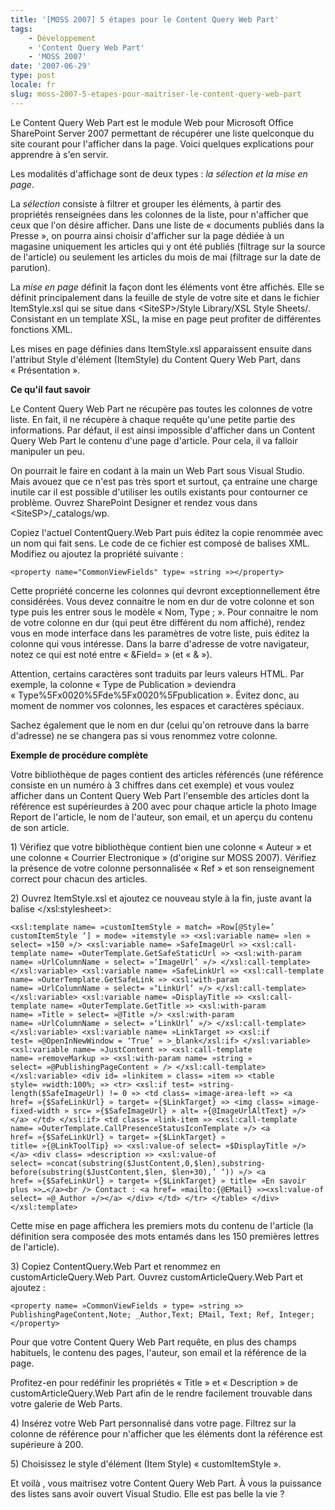 ```yaml
---
title: '[MOSS 2007] 5 étapes pour le Content Query Web Part'
tags:
    - Développement
    - 'Content Query Web Part'
    - 'MOSS 2007'
date: '2007-06-29'
type: post
locale: fr
slug: moss-2007-5-etapes-pour-maitriser-le-content-query-web-part
---
```


Le Content Query Web Part est le module Web pour Microsoft Office SharePoint Server 2007 permettant de récupérer une liste quelconque du site courant pour l'afficher dans la page. Voici quelques explications pour apprendre à s'en servir.

<!-- more -->

Les modalités d'affichage sont de deux types : _la sélection et la mise en page_.

La _sélection_ consiste à filtrer et grouper les éléments, à partir des propriétés renseignées dans les colonnes de la liste, pour n'afficher que ceux que l'on désire afficher. Dans une liste de « documents publiés dans la Presse », on pourra ainsi choisir d'afficher sur la page dédiée à un magasine uniquement les articles qui y ont été publiés (filtrage sur la source de l'article) ou seulement les articles du mois de mai (filtrage sur la date de parution).

La _mise en page_ définit la façon dont les éléments vont être affichés. Elle se définit principalement dans la feuille de style de votre site et dans le fichier ItemStyle.xsl qui se situe dans &lt;SiteSP&gt;/Style Library/XSL Style Sheets/. Consistant en un template XSL, la mise en page peut profiter de différentes fonctions XML.

Les mises en page définies dans ItemStyle.xsl apparaissent ensuite dans l'attribut Style d'élément (ItemStyle) du Content Query Web Part, dans « Présentation ».

**Ce qu'il faut savoir**

Le Content Query Web Part ne récupère pas toutes les colonnes de votre liste. En fait, il ne récupère à chaque requête qu'une petite partie des informations. Par défaut, il est ainsi impossible d'afficher dans un Content Query Web Part le contenu d'une page d'article. Pour cela, il va falloir manipuler un peu.

On pourrait le faire en codant à la main un Web Part sous Visual Studio. Mais avouez que ce n'est pas très sport et surtout, ça entraine une charge inutile car il est possible d'utiliser les outils existants pour contourner ce problème.
Ouvrez SharePoint Designer et rendez vous dans &lt;SiteSP&gt;/\_catalogs/wp.

Copiez l'actuel ContentQuery.Web Part puis éditez la copie renommée avec un nom qui fait sens. Le code de ce fichier est composé de balises XML. Modifiez ou ajoutez la propriété suivante :

```
<property name="CommonViewFields" type= »string »></property>
```

Cette propriété concerne les colonnes qui devront exceptionnellement être considérées. Vous devez connaitre le nom en dur de votre colonne et son type puis les entrer sous le modèle « Nom, Type ; ».
Pour connaitre le nom de votre colonne en dur (qui peut être différent du nom affiché), rendez vous en mode interface dans les paramètres de votre liste, puis éditez la colonne qui vous intéresse. Dans la barre d'adresse de votre navigateur, notez ce qui est noté entre « &amp;Field= » (et « &amp; »).

Attention, certains caractères sont traduits par leurs valeurs HTML. Par exemple, la colonne « Type de Publication » deviendra « Type%5Fx0020%5Fde%5Fx0020%5Fpublication ». Évitez donc, au moment de nommer vos colonnes, les espaces et caractères spéciaux.

Sachez également que le nom en dur (celui qu'on retrouve dans la barre d'adresse) ne se changera pas si vous renommez votre colonne.

**Exemple de procédure complète**

Votre bibliothèque de pages contient des articles référencés (une référence consiste en un numéro à 3 chiffres dans cet exemple) et vous voulez afficher dans un Content Query Web Part l'ensemble des articles dont la référence est supérieurdes à 200 avec pour chaque article la photo Image Report de l'article, le nom de l'auteur, son email, et un aperçu du contenu de son article.

1)<span> </span>Vérifiez que votre bibliothèque contient bien une colonne « Auteur » et une colonne « Courrier Electronique » (d'origine sur MOSS 2007). Vérifiez la présence de votre colonne personnalisée « Ref » et son renseignement correct pour chacun des articles.

2)<span> </span>Ouvrez ItemStyle.xsl et ajoutez ce nouveau style à la fin, juste avant la balise &lt;/xsl:stylesheet&gt;:

```
<xsl:template name= »customItemStyle » match= »Row[@Style=’ customItemStyle ‘] » mode= »itemstyle »> <xsl:variable name= »len » select= »150 »/> <xsl:variable name= »SafeImageUrl »> <xsl:call-template name= »OuterTemplate.GetSafeStaticUrl »> <xsl:with-param name= »UrlColumnName » select= »‘ImageUrl’ »/> </xsl:call-template> </xsl:variable> <xsl:variable name= »SafeLinkUrl »> <xsl:call-template name= »OuterTemplate.GetSafeLink »> <xsl:with-param name= »UrlColumnName » select= »‘LinkUrl’ »/> </xsl:call-template> </xsl:variable> <xsl:variable name= »DisplayTitle »> <xsl:call-template name= »OuterTemplate.GetTitle »> <xsl:with-param name= »Title » select= »@Title »/> <xsl:with-param name= »UrlColumnName » select= »‘LinkUrl’ »/> </xsl:call-template> </xsl:variable> <xsl:variable name= »LinkTarget »> <xsl:if test= »@OpenInNewWindow = ‘True’ » >_blank</xsl:if> </xsl:variable> <xsl:variable name= »JustContent »> <xsl:call-template name= »removeMarkup »> <xsl:with-param name= »string » select= »@PublishingPageContent » /> </xsl:call-template> </xsl:variable> <div id= »linkitem » class= »item »> <table style= »width:100%; »> <tr> <xsl:if test= »string-length($SafeImageUrl) != 0 »> <td class= »image-area-left »> <a href= »{$SafeLinkUrl} » target= »{$LinkTarget} »> <img class= »image-fixed-width » src= »{$SafeImageUrl} » alt= »{@ImageUrlAltText} »/> </a> </td> </xsl:if> <td class= »link-item »> <xsl:call-template name= »OuterTemplate.CallPresenceStatusIconTemplate »/> <a href= »{$SafeLinkUrl} » target= »{$LinkTarget} » title= »{@LinkToolTip} »> <xsl:value-of select= »$DisplayTitle »/> </a> <div class= »description »> <xsl:value-of select= »concat(substring($JustContent,0,$len),substring-before(substring($JustContent,$len, $len+30),’ ‘)) »/> <a href= »{$SafeLinkUrl} » target= »{$LinkTarget} » title= »En savoir plus »>…</a><br /> Contact : <a href= »mailto:{@EMail} »><xsl:value-of select= »@_Author »/></a> </div> </td> </tr> </table> </div> </xsl:template>
```

Cette mise en page affichera les premiers mots du contenu de l'article (la définition sera composée des mots entamés dans les 150 premières lettres de l'article).

3)<span> </span>Copiez ContentQuery.Web Part et renommez en customArticleQuery.Web Part.
Ouvrez customArticleQuery.Web Part et ajoutez :

```
<property name= »CommonViewFields » type= »string »> PublishingPageContent,Note; _Author,Text; EMail, Text; Ref, Integer; </property>
```

Pour que votre Content Query Web Part requête, en plus des champs habituels, le contenu des pages, l'auteur, son email et la référence de la page.

Profitez-en pour redéfinir les propriétés « Title » et « Description » de customArticleQuery.Web Part afin de le rendre facilement trouvable dans votre galerie de Web Parts.

4)<span> </span>Insérez votre Web Part personnalisé dans votre page. Filtrez sur la colonne de référence pour n'afficher que les éléments dont la référence est supérieure à 200.

5)<span> </span>Choisissez le style d'élément (Item Style) « customItemStyle ».

Et voilà , vous maitrisez votre Content Query Web Part. À vous la puissance des listes sans avoir ouvert Visual Studio. Elle est pas belle la vie ?
